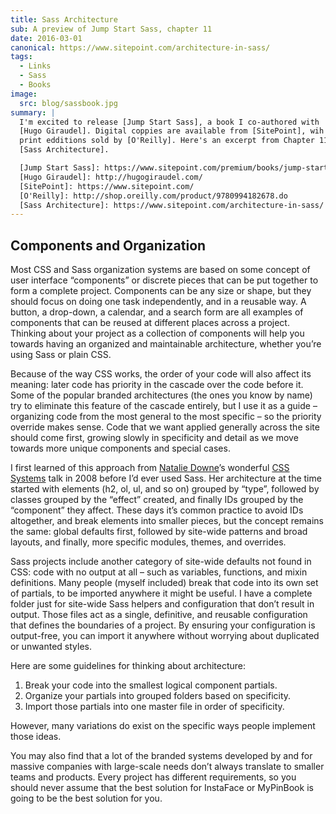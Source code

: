```yaml
---
title: Sass Architecture
sub: A preview of Jump Start Sass, chapter 11
date: 2016-03-01
canonical: https://www.sitepoint.com/architecture-in-sass/
tags:
  - Links
  - Sass
  - Books
image:
  src: blog/sassbook.jpg
summary: |
  I'm excited to release [Jump Start Sass], a book I co-authored with
  [Hugo Giraudel]. Digital coppies are available from [SitePoint], wih
  print edditions sold by [O'Reilly]. Here's an excerpt from Chapter 11,
  [Sass Architecture].

  [Jump Start Sass]: https://www.sitepoint.com/premium/books/jump-start-sass
  [Hugo Giraudel]: http://hugogiraudel.com/
  [SitePoint]: https://www.sitepoint.com/
  [O'Reilly]: http://shop.oreilly.com/product/9780994182678.do
  [Sass Architecture]: https://www.sitepoint.com/architecture-in-sass/
---
```


## Components and Organization

Most CSS and Sass organization systems are based on some concept of user
interface “components” or discrete pieces that can be put together to
form a complete project. Components can be any size or shape, but they
should focus on doing one task independently, and in a reusable way. A
button, a drop-down, a calendar, and a search form are all examples of
components that can be reused at different places across a project.
Thinking about your project as a collection of components will help you
towards having an organized and maintainable architecture, whether
you’re using Sass or plain CSS.

Because of the way CSS works, the order of your code will also affect
its meaning: later code has priority in the cascade over the code before
it. Some of the popular branded architectures (the ones you know by
name) try to eliminate this feature of the cascade entirely, but I use
it as a guide – organizing code from the most general to the most
specific – so the priority override makes sense. Code that we want
applied generally across the site should come first, growing slowly in
specificity and detail as we move towards more unique components and
special cases.

I first learned of this approach from [Natalie Downe]’s wonderful [CSS
Systems] talk in 2008 before I’d ever used Sass. Her architecture at the
time started with elements (h2, ol, ul, and so on) grouped by “type”,
followed by classes grouped by the “effect” created, and finally IDs
grouped by the “component” they affect. These days it’s common practice
to avoid IDs altogether, and break elements into smaller pieces, but the
concept remains the same: global defaults first, followed by site-wide
patterns and broad layouts, and finally, more specific modules, themes,
and overrides.

Sass projects include another category of site-wide defaults not found
in CSS: code with no output at all – such as variables, functions, and
mixin definitions. Many people (myself included) break that code into
its own set of partials, to be imported anywhere it might be useful. I
have a complete folder just for site-wide Sass helpers and configuration
that don’t result in output. Those files act as a single, definitive,
and reusable configuration that defines the boundaries of a project. By
ensuring your configuration is output-free, you can import it anywhere
without worrying about duplicated or unwanted styles.

Here are some guidelines for thinking about architecture:

1.  Break your code into the smallest logical component partials.
2.  Organize your partials into grouped folders based on specificity.
3.  Import those partials into one master file in order of specificity.

However, many variations do exist on the specific ways people implement
those ideas.

You may also find that a lot of the branded systems developed by and for
massive companies with large-scale needs don’t always translate to
smaller teams and products. Every project has different requirements, so
you should never assume that the best solution for InstaFace or
MyPinBook is going to be the best solution for you.

[Natalie Downe]: https://twitter.com/Natbat
[CSS Systems]: http://www.slideshare.net/nataliedowne/css-systems-presentation

